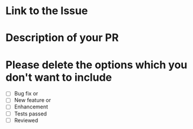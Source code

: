 # Link to the Issue

<!-- Paste the link here -->

# Description of your PR

<!-- Your description here -->

# Please delete the options which you don't want to include

- [ ] Bug fix or
- [ ] New feature or
- [ ] Enhancement
- [ ] Tests passed 
- [ ] Reviewed